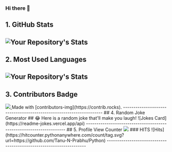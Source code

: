### Hi there 👋

<!--
**tejaschauhan373/tejaschauhan373** is a ✨ _special_ ✨ repository because its `README.md` (this file) appears on your GitHub profile.

Here are some ideas to get you started:

- 🔭 I’m currently working on ...
- 🌱 I’m currently learning ...
- 👯 I’m looking to collaborate on ...
- 🤔 I’m looking for help with ...
- 💬 Ask me about ...
- 📫 How to reach me: ...
- 😄 Pronouns: ...
- ⚡ Fun fact: ...
-->

## 1. GitHub Stats
![Your Repository's Stats](https://github-readme-stats.vercel.app/api?username=Tanu-N-Prabhu&show_icons=true)
--------------------------------------------------------------------
## 2. Most Used Languages
![Your Repository's Stats](https://github-readme-stats.vercel.app/api/top-langs/?username=Tanu-N-Prabhu&theme=blue-green)
--------------------------------------------------------------------
## 3. Contributors Badge
<a href="https://github.com/Tanu-N-Prabhu/Python/graphs/contributors">
<img src="https://contrib.rocks/image?repo=Tanu-N-Prabhu/Python" />
</a>
Made with [contributors-img](https://contrib.rocks).
--------------------------------------------------------------------
## 4. Random Joke Generator
## 😂 Here is a random joke that'll make you laugh!
![Jokes Card](https://readme-jokes.vercel.app/api)
--------------------------------------------------------------------
## 5. Profile View Counter
<img src="https://komarev.com/ghpvc/?username=Tanu-N-Prabhu"/>
### HITS
![Hits](https://hitcounter.pythonanywhere.com/count/tag.svg?url=https://github.com/Tanu-N-Prabhu/Python)
--------------------------------------------------------------------
